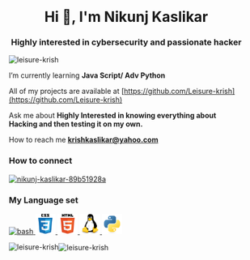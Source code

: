 <div style="background-image: url('https://wallpaperaccess.com/full/1442024.jpg'); background-size: cover; padding: 20px; border-radius: 10px;">
<h1 align="center">Hi 👋, I'm Nikunj Kaslikar</h1>
<h3 align="center">Highly interested in cybersecurity and passionate hacker</h3>

<p align="left"> 
<img src="https://komarev.com/ghpvc/?username=leisure-krish&label=Profile%20views&color=0e75b6&style=flat" alt="leisure-krish" /> 
</p>

I’m currently learning **Java Script/ Adv Python**

All of my projects are available at [https://github.com/Leisure-krish](https://github.com/Leisure-krish)

Ask me about **Highly Interested in knowing everything about Hacking and then testing it on my own.**

How to reach me **krishkaslikar@yahoo.com**
<h3 align="left">How to connect</h3>
<p align="left">
<a href="https://linkedin.com/in/nikunj-kaslikar-89b51928a" target="blank">
<img align="center" src="https://raw.githubusercontent.com/rahuldkjain/github-profile-readme-generator/master/src/images/icons/Social/linked-in-alt.svg" alt="nikunj-kaslikar-89b51928a" height="30" width="40" />
</a>
</p>
<h3 align="left">My Language set</h3>
<p align="left"> 
<a href="https://www.gnu.org/software/bash/" target="_blank" rel="noreferrer"> 
<img src="https://freepngdesign.com/content/uploads/images/p-2744-3-bash-logo-png-transparent-logo-848251298474.png" alt="bash" width="50" height="40"/> 
</a> 
<a href="https://www.w3schools.com/css/" target="_blank" rel="noreferrer"> 
<img src="https://raw.githubusercontent.com/devicons/devicon/master/icons/css3/css3-original-wordmark.svg" alt="css3" width="40" height="40"/> 
</a> 
<a href="https://www.w3.org/html/" target="_blank" rel="noreferrer"> 
<img src="https://raw.githubusercontent.com/devicons/devicon/master/icons/html5/html5-original-wordmark.svg" alt="html5" width="40" height="40"/> 
</a> 
<a href="https://www.linux.org/" target="_blank" rel="noreferrer"> 
<img src="https://raw.githubusercontent.com/devicons/devicon/master/icons/linux/linux-original.svg" alt="linux" width="40" height="40"/> 
</a> 
<a href="https://www.python.org" target="_blank" rel="noreferrer"> <img src="https://raw.githubusercontent.com/devicons/devicon/master/icons/python/python-original.svg" alt="python" width="40" height="40"/> 
</a> 
</p>
<p>
<img align="left" src="https://github-readme-stats.vercel.app/api/top-langs?username=leisure-krish&show_icons=true&locale=en&layout=compact" alt="leisure-krish" />
</p>
<p>
<img align="center" src="https://github-readme-streak-stats.herokuapp.com/?user=leisure-krish&" alt="leisure-krish" />
</p>
</div>

<!---
Leisure-krish/Leisure-krish is a ✨ special ✨ repository because its `README.md` (this file) appears on your GitHub profile.
You can click the Preview link to take a look at your changes.
--->
